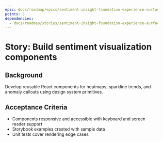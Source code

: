 ```yaml
---
epic: docs/roadmap/epics/sentiment-insight-foundation-experience-surface.md
points: 5
dependencies:
  - docs/roadmap/stories/sentiment-insight-foundation-experience-surface-02-wireframes.md
---
```

# Story: Build sentiment visualization components

## Background
Develop reusable React components for heatmaps, sparkline trends, and anomaly callouts using design system primitives.

## Acceptance Criteria
- Components responsive and accessible with keyboard and screen reader support
- Storybook examples created with sample data
- Unit tests cover rendering edge cases
